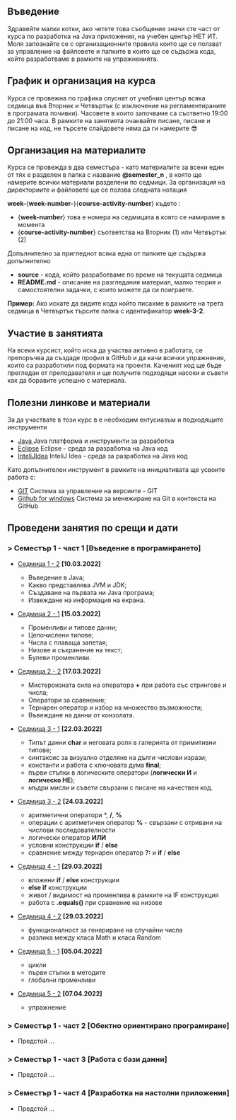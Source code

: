 ## Въведение
Здравейте малки котки, ако четете това съобщение значи сте част от курса по разработка на Java приложения, на учебен център НЕТ ИТ. Моля запознайте се с организационните правила които ще се ползват за управление на файловете и папките в които ще се съдържа кода, който разработваме в рамките на упражненията. 
## График и организация на курса
Курса се провежна по графика спуснат от учебния център всяка седмица във Вторник и Четвъртък (с изключение на регламентираните в програмата почивки). Часовете в които започваме са съответно 19:00 до 21:00 часа. В рамките на занятията очаквайте писане, писане и писане на код, не търсете слайдовете няма да ги намерите 😎
## Организация на материалите
Курса се провежда в два семестъра - като материалите за всеки един от тях е разделен в папка с название **@semester_n** , в която ще намерите всички материали разделени по седмици. За организация на директориите и файловете ще се ползва следната нотация

**week-**{**week-number-**}{**course-activity-number**} където :
- {**week-number**} това е номера на седмицата в която се намираме в момента
- {**course-activity-number**} съответства на Вторник (1) или Четвъртък (2)

Допълнително за пригледнот всяка една от папките ще съдържа допълнително 
- **source**    - кода, който разработваме по време на текущата седмица
- **README.md** - описание на разгледания материал, малко теория и самостоятелни задачки, с които можете да си поиграете.

**Пример:** 
Ако искате да видите кода който писахме в рамките на трета седмица в Четвъртък търсите папка с идентификатор **week-3-2**. 

## Участие в занятията
На всеки курсист, който иска да участва активно в работата, се препоръчва да създаде профил в GitHub и да качи всички упражнения, които са разработили под формата на проекти. Каченият код ще бъде прегледан от преподавателя и ще получите подходящи насоки и съвети как да боравите успешно с материала.

## Полезни линкове и материали
За да участвате в този курс в е необходим ентусиазъм и подходящите инструменти 
- [Java ](https://www.oracle.com/java/technologies/javase-downloads.html)  Java платформа и инструменти за разработка
- [Eclipse](https://www.eclipse.org/) Eclipse - среда за разработка на Java код
- [InteliJIdea](https://www.jetbrains.com/idea/download/#section=windows)  InteliJ Idea - среда за разработка на Java код

Като допълнителен инструмент в рамките на инициативата ще усвоите работа с:
- [GIT](https://git-scm.com/download/win)  Система за управление на версиите - GIT
- [Github for windows](https://desktop.github.com/) Система за менежиране на Git в контекста на GitHub

<!-- ## Контакти и информация 
Ако имате допълнителни въпроси, 
- Discord чат **https://discord.gg/mVRuxJAEnu** -->

## Проведени занятия по срещи и дати

### > Семестър 1 - част 1 [Въведение в програмирането]

- [Седмица 1 - 2](https://github.com/mihail-petrov/netit-webdev-java/tree/master/2022-2023/%40semester_1/week-01-2) **[10.03.2022]**
  - Въведение в Java;
  - Какво представлява JVM и JDK;
  - Създаване на първата ни Java програма;
  - Извеждане на информация на екрана.

- [Седмица 2 - 1](https://github.com/mihail-petrov/netit-webdev-java/tree/master/2022-2023/%40semester_1/week-02-1) **[15.03.2022]**
  - Променливи и типове данни;
  - Целочислени типове;
  - Числа с плаваща запетая;
  - Низове и съхранение на текст;
  - Булеви променливи.

- [Седмица 2 - 2](https://github.com/mihail-petrov/netit-webdev-java/tree/master/2022-2023/%40semester_1/week-02-2)  **[17.03.2022]**
  - Мистероизната сила на оператора **+** при работа със стрингове и числа;
  - Оператори за сравнение;
  - Тернарен оператор и избор на множество възможности;
  - Въвеждане на данни от конзолата.

- [Седмица 3 - 1](https://github.com/mihail-petrov/netit-webdev-java/tree/master/2022-2023/%40semester_1/week-03-1) **[22.03.2022]**
  - Типът данни **char** и неговата роля в галерията от примитивни типове;
  - синтаксис за визуално отделяне на дълги числови изрази;
  - константи и работа с ключовата дума **final**;
  - първи стъпки в логическите оператори (**логически И** и **логическо НЕ**);
  - мъдри мисли и съвети свързани с писане на качествен код.

- [Седмица 3 - 2](https://github.com/mihail-petrov/netit-webdev-java/tree/master/2022-2023/%40semester_1/week-03-2)  **[24.03.2022]**
  - аритметични оператори *, **/**, **%**
  - операции с аритметичен оператор **%** - свързани с отривани на числови последователности
  - логически оператор **ИЛИ**
  - условни конструкции **if** / **else**
  - сравнение между тернарен оператор **?:** и **if** / **else**

- [Седмица 4 - 1](https://github.com/mihail-petrov/netit-webdev-java/tree/master/2022-2023/%40semester_1/week-04-1)  **[29.03.2022]**
  - вложени **if** / **else** конструкции
  - **else if** конструкции
  - живот / видимост на променлива в рамките на IF конструкция
  - работа с **.equals()** при сравнение на низове

- [Седмица 4 - 2](https://github.com/mihail-petrov/netit-webdev-java/tree/master/2022-2023/%40semester_1/week-04-2)  **[29.03.2022]**
  - функционалност за генериране на случайни числа
  - разлика между класа Math и класа Random

- [Седмица 5 - 1](https://github.com/mihail-petrov/netit-webdev-java/tree/master/2022-2023/%40semester_1/week-05-1)  **[05.04.2022]**
  - цикли
  - първи стъпки в методите
  - глобални променливи

- [Седмица 5 - 2](https://github.com/mihail-petrov/netit-webdev-java/tree/master/2022-2023/%40semester_1/week-05-2)  **[07.04.2022]**
  - упражнение


### > Семестър 1 - част 2 [Обектно ориентирано програмиране]
- Предстой ...

### > Семестър 1 - част 3 [Работа с бази данни]
- Предстой ...

### > Семестър 1 - част 4 [Разработка на настолни приложения]
- Предстой ...
